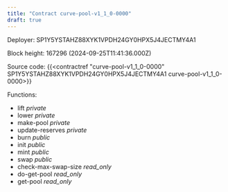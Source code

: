 ```yaml
---
title: "Contract curve-pool-v1_1_0-0000"
draft: true
---
```

Deployer: SP1Y5YSTAHZ88XYK1VPDH24GY0HPX5J4JECTMY4A1


 



Block height: 167296 (2024-09-25T11:41:36.000Z)

Source code: {{<contractref "curve-pool-v1_1_0-0000" SP1Y5YSTAHZ88XYK1VPDH24GY0HPX5J4JECTMY4A1 curve-pool-v1_1_0-0000>}}

Functions:

* lift _private_
* lower _private_
* make-pool _private_
* update-reserves _private_
* burn _public_
* init _public_
* mint _public_
* swap _public_
* check-max-swap-size _read_only_
* do-get-pool _read_only_
* get-pool _read_only_
